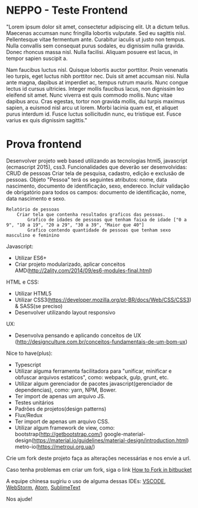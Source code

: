 # **NEPPO - Teste Frontend** #

"Lorem ipsum dolor sit amet, consectetur adipiscing elit. Ut a dictum tellus. Maecenas accumsan nunc fringilla lobortis vulputate. Sed eu sagittis nisl. Pellentesque vitae fermentum ante. Curabitur iaculis ut justo non tempus. Nulla convallis sem consequat purus sodales, eu dignissim nulla gravida. Donec rhoncus massa nisl. Nulla facilisi. Aliquam posuere est lacus, in tempor sapien suscipit a.

Nam faucibus luctus nisl. Quisque lobortis auctor porttitor. Proin venenatis leo turpis, eget luctus nibh porttitor nec. Duis sit amet accumsan nisi. Nulla ante magna, dapibus at imperdiet ac, tempus rutrum mauris. Nunc congue lectus id cursus ultricies. Integer mollis faucibus lacus, non dignissim leo eleifend sit amet. Nunc viverra est quis commodo mollis. Nunc vitae dapibus arcu. Cras egestas, tortor non gravida mollis, dui turpis maximus sapien, a euismod nisl arcu ut lorem. Morbi lacinia quam est, et aliquet purus interdum id. Fusce luctus sollicitudin nunc, eu tristique est. Fusce varius ex quis dignissim sagittis."

Prova frontend
==================================

Desenvolver projeto web based utilizando as tecnologias html5, javascript (ecmascript 2015), css3.
Funcionalidades que deverão ser desenvolvidas:
	CRUD de pessoas
		Criar tela de pesquisa, cadastro, edição e exclusão de pessoas.
			Objeto "Pessoa" terá os seguintes atributos: nome, data nascimento, documento de identificação, sexo, endereco.
			Incluir validação de obrigatório para todos os campos: documento de identificação, nome, data nascimento e sexo.
			
	Relatório de pessoas
		Criar tela que contenha resultados graficos das pessoas.
			Grafico de idades de pessoas que tenham faixa de idade ["0 a 9", "10 a 19", "20 a 29", "30 a 39", "Maior que 40"]
			Grafico contendo quantidade de pessoas que tenham sexo masculino e feminino


Javascript:
- Utilizar ES6+
- Criar projeto modularizado, aplicar conceitos AMD(http://2ality.com/2014/09/es6-modules-final.html)

HTML e CSS:
- Utilizar HTML5
- Utilizar CSS3(https://developer.mozilla.org/pt-BR/docs/Web/CSS/CSS3) & SASS(se preciso)
- Desenvolver utilizando layout responsivo

UX:
- Desenvolva pensando e aplicando conceitos de UX (http://designculture.com.br/conceitos-fundamentais-de-um-bom-ux)

Nice to have(plus):
- Typescript
- Utilizar alguma ferramenta facilitadora para "unificar, minificar e obfuscar arquivos estaticos", como: webpack, gulp, grunt, etc.
- Utilizar algum gerenciador de pacotes javascript(gerenciador de dependencias), como: yarn, NPM, Bower. 
- Ter import de apenas um arquivo JS.
- Testes unitários
- Padrões de projetos(design patterns)
- Flux/Redux
- Ter import de apenas um arquivo CSS.
- Utilizar algum framework de view, como: 
	bootstrap(http://getbootstrap.com/)
	google-material-design(https://material.io/guidelines/material-design/introduction.html)
	metro-io(https://metroui.org.ua/)


Crie um fork deste projeto faça as alterações necessárias e nos envie a url.

Caso tenha problemas em criar um fork, siga o link [How to Fork in bitbucket](https://confluence.atlassian.com/bitbucket/forking-a-repository-221449527.html#ForkingaRepository-HowtoForkaRepository)

A equipe chinesa sugiriu o uso de alguma dessas IDEs: [VSCODE](https://code.visualstudio.com/), [WebStorm](https://www.jetbrains.com/webstorm/), [Atom](https://atom.io/), [SublimeText](https://www.sublimetext.com/)

Nos ajude!